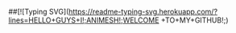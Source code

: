 ##[![Typing SVG](https://readme-typing-svg.herokuapp.com/?lines=HELLO+GUYS+I!;ANIMESH!;WELCOME +TO+MY+GITHUB!;)
</p>
<!--
**Ns-AnoNymouS/Ns-AnoNymouS** is a ✨ _special_ ✨ repository because its `README.md` (this file) appears on your GitHub profile.

Here are some ideas to get you started:

- 🔭 I’m currently working on ...
- 🌱 I’m currently learning ...
- 👯 I’m looking to collaborate on ...
- 🤔 I’m looking for help with ...
- 💬 Ask me about ...
- 📫 How to reach me: ...
- 😄 Pronouns: ...
- ⚡ Fun fact: ...
-->

[<p align="center">
<img src="https://telegra.ph/file/661f584f5aecc25011d9b.jpg">]
## I am [ANIMESH]

- 🔭 I’m currently studiying in computer science

- 🌱 I’m currently learning python

- 👯 I’m looking to collaborate on 🤷🏻‍♂️

- 🤔 I’m looking for help with ...

- just focus on studies

### Available 👇

[![PROFESSOR](https://cdn.jsdelivr.net/npm/simple-icons@3.2.0/icons/telegram.svg)]


![Profile Views](https://hits.seeyoufarm.com/api/count/incr/badge.svg?url=https://github.com/Tahim15/&title=Profile%20Views)




